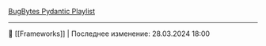 [BugBytes Pydantic Playlist](https://www.youtube.com/playlist?list=PL-2EBeDYMIbQQGc6kiBSm81XspmwVuk-t)


----
📂 [[Frameworks]] | Последнее изменение: 28.03.2024 18:00